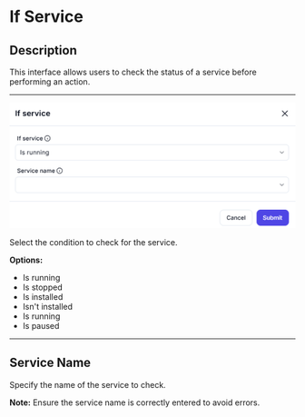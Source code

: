 # If Service  

## **Description**

This interface allows users to check the status of a service before performing an action.

---
![alt text](../../assests/app-integrations/assests%20windows-services/if-service.png)

Select the condition to check for the service.

**Options:**

- Is running
- Is stopped
- Is installed
- Isn't installed
- Is running
- Is paused

---

## Service Name

Specify the name of the service to check.

**Note:** Ensure the service name is correctly entered to avoid errors.
